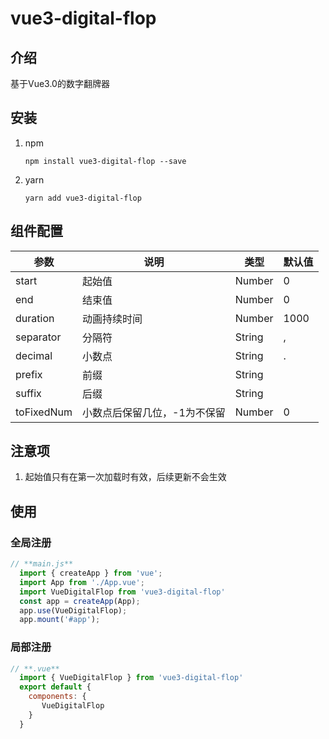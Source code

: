# vue3-digital-flop

## 介绍
基于Vue3.0的数字翻牌器
## 安装
1. npm
    ```
    npm install vue3-digital-flop --save
    ```
2. yarn
    ```
    yarn add vue3-digital-flop
    ```
## 组件配置
| 参数 | 说明              | 类型      | 默认值  |
| --- |-----------------|---------|------|
| start | 起始值             | Number | 0    |
| end | 结束值             | Number | 0    |
| duration | 动画持续时间          | Number | 1000 |
| separator | 分隔符             | String | , |
| decimal | 小数点             | String | . |
| prefix | 前缀              | String |  |
| suffix | 后缀              | String |  |
| toFixedNum | 小数点后保留几位，-1为不保留 | Number | 0 |


## 注意项
1. 起始值只有在第一次加载时有效，后续更新不会生效
## 使用
### 全局注册
```javascript
// **main.js**
  import { createApp } from 'vue';
  import App from './App.vue';
  import VueDigitalFlop from 'vue3-digital-flop'
  const app = createApp(App);
  app.use(VueDigitalFlop);
  app.mount('#app');
```
### 局部注册
```javascript
// **.vue**
  import { VueDigitalFlop } from 'vue3-digital-flop'
  export default {
    components: {
       VueDigitalFlop
    }
  }
```
